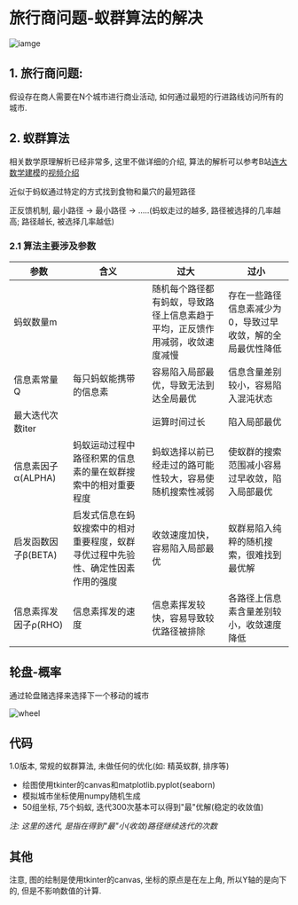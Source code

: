 # 旅行商问题-蚁群算法的解决

![iamge](https://p1.meituan.net/dpplatform/76eb1c5e29cee624404cf2ffbb7b6e5c135381.png)

## 1. 旅行商问题:
假设存在商人需要在N个城市进行商业活动, 如何通过最短的行进路线访问所有的城市.

## 2. 蚁群算法
相关数学原理解析已经非常多, 这里不做详细的介绍, 算法的解析可以参考B站[连大数学建模](https://space.bilibili.com/594668506)的[视频介绍](https://www.bilibili.com/video/BV1734y1s7h5)

近似于蚂蚁通过特定的方式找到食物和巢穴的最短路径

正反馈机制, 最小路径 -> 最小路径 -> .....(蚂蚁走过的越多, 路径被选择的几率越高; 路径越长, 被选择几率越低)

### 2.1 算法主要涉及参数

| 参数                 | 含义                                                         | 过大                                                         | 过小                                                        |
| -------------------- | ------------------------------------------------------------ | ------------------------------------------------------------ | ----------------------------------------------------------- |
| 蚂蚁数量m            |                                                              | 随机每个路径都有蚂蚁，导致路径上信息素趋于平均，正反馈作用减弱，收敛速度减慢 | 存在一些路径信息素减少为0，导致过早收敛，解的全局最优性降低 |
| 信息素常量Q          | 每只蚂蚁能携带的信息素                                       | 容易陷入局部最优，导致无法到达全局最优                       | 信息含量差别较小，容易陷入混沌状态                          |
| 最大迭代次数iter     |                                                              | 运算时间过长                                                 | 陷入局部最优                                                |
| 信息素因子α(ALPHA)   | 蚂蚁运动过程中路径积累的信息素的量在蚁群搜索中的相对重要程度 | 蚂蚁选择以前已经走过的路可能性较大，容易使随机搜索性减弱     | 使蚁群的搜索范围减小容易过早收敛，陷入局部最优              |
| 启发函数因子β(BETA)  | 启发式信息在蚂蚁搜索中的相对重要程度，蚁群寻优过程中先验性、确定性因素作用的强度 | 收敛速度加快，容易陷入局部最优                               | 蚁群易陷入纯粹的随机搜索，很难找到最优解                    |
| 信息素挥发因子ρ(RHO) | 信息素挥发的速度                                             | 信息素挥发较快，容易导致较优路径被排除                       | 各路径上信息素含量差别较小，收敛速度降低                    |

## 轮盘-概率

通过轮盘赌选择来选择下一个移动的城市

![wheel](https://p0.meituan.net/dpplatform/56f951bcf1e6f0ccd11b941233d23e7b219987.png)

## 代码

1.0版本, 常规的蚁群算法, 未做任何的优化(如: 精英蚁群, 排序等)

- 绘图使用tkinter的canvas和matplotlib.pyplot(seaborn)
- 模拟城市坐标使用numpy随机生成
- 50组坐标, 75个蚂蚁, 迭代300次基本可以得到"最"优解(稳定的收敛值)

*注: 这里的迭代, 是指在得到"最"小(收敛)路径继续迭代的次数*

## 其他
注意, 图的绘制是使用tkinter的canvas, 坐标的原点是在左上角, 所以Y轴的是向下的, 但是不影响数值的计算.

